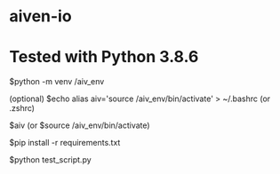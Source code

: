 # aiven-io

# Tested with Python 3.8.6

$python -m venv <python-envs-root-folder>/aiv_env

(optional) $echo alias aiv=\'source <python-envs-root-folder>/aiv_env/bin/activate\' > ~/.bashrc (or .zshrc)

  
$aiv (or  $source <python-envs-root-folder>/aiv_env/bin/activate)


$pip install -r requirements.txt


$python test_script.py
